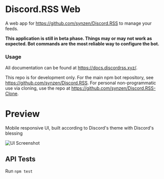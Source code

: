 # Discord.RSS Web

A web app for https://github.com/synzen/Discord.RSS to manage your feeds.

**This application is still in beta phase. Things may or may not work as expected. Bot commands are the most reliable way to configure the bot.**

### Usage

All documentation can be found at https://docs.discordrss.xyz/.

This repo is for development only. For the main npm bot repository, see https://github.com/synzen/Discord.RSS. For personal non-programmatic use via cloning, use the repo at https://github.com/synzen/Discord.RSS-Clone.


# Preview

Mobile responsive UI, built according to Discord's theme with Discord's blessing

![UI Screenshot](https://i.imgur.com/CD8mbRh.png)

## API Tests

Run `npm test`
